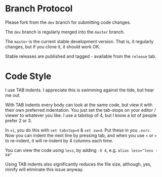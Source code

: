 # Branch Protocol #

Please fork from the `dev` branch for submitting code changes. 

The `dev` branch is regularly merged into the `master` branch.

The `master` is the current stable development version. That is, it regularly changes, but if you clone it, it should work OK.

Stable releases are published and tagged - available from the `release` tab.


# Code Style #

I use TAB indents. I appreciate this is swimming against the tide, but hear me out.

With TAB indents every body can look at the same code, but view it with their own preferred indentation. You just set the tab-stops on your editor / viewer
to whatever you like. I use a tabstop of 4, but I know a lot of people prefer 2 or 3.

In `vi`, you do this with `set tabstop=4` & `set sw=4`. Put these in you `.exrc`. Now you can indent the next line by pressing tab, and
when you use `<` or `>` to re-indent, it will re-indent by 4 columns each time.

You can view the code using `less`, by adding `-X 4`, e.g. `alias less="less -X4"`

Using TAB indents also significantly reduces the file size, although, yes, minify will eliminate this issue anyway.
